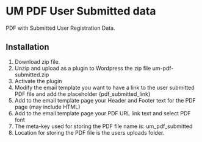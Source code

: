 # UM PDF User Submitted data
PDF with Submitted User Registration Data.

## Installation

1. Download zip file. 
2. Unzip and upload as a plugin to Wordpress the zip file um-pdf-submitted.zip
3. Activate the plugin
4. Modify the email template you want to have a link to the user submitted PDF file and add the placeholder {pdf_submitted_link}
5. Add to the email template page your Header and Footer text for the PDF page (may include HTML)
6. Add to the email template page your PDF URL link text and select PDF font
7. The meta-key used for storing the PDF file name is: um_pdf_submitted
8. Location for storing the PDF file is the users uploads folder.
